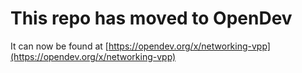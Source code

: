 # This repo has moved to OpenDev

It can now be found at [https://opendev.org/x/networking-vpp](https://opendev.org/x/networking-vpp)

